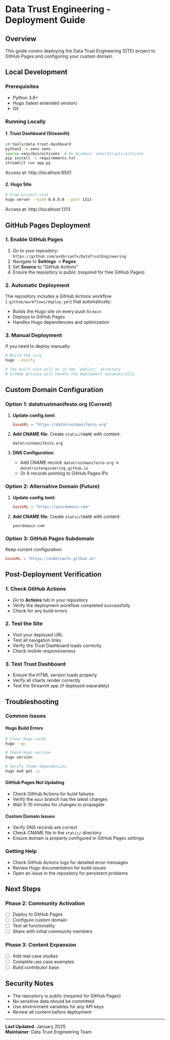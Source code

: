 # Data Trust Engineering - Deployment Guide

## Overview
This guide covers deploying the Data Trust Engineering (DTE) project to GitHub Pages and configuring your custom domain.

## Local Development

### Prerequisites
- Python 3.8+
- Hugo (latest extended version)
- Git

### Running Locally

#### 1. Trust Dashboard (Streamlit)
```bash
cd tools/data-trust-dashboard
python3 -m venv venv
source venv/bin/activate  # On Windows: venv\Scripts\activate
pip install -r requirements.txt
streamlit run app.py
```
Access at: http://localhost:8501

#### 2. Hugo Site
```bash
# From project root
hugo server --bind 0.0.0.0 --port 1313
```
Access at: http://localhost:1313

## GitHub Pages Deployment

### 1. Enable GitHub Pages
1. Go to your repository: `https://github.com/askbrianfx/DataTrustEngineering`
2. Navigate to **Settings** → **Pages**
3. Set **Source** to "GitHub Actions"
4. Ensure the repository is public (required for free GitHub Pages)

### 2. Automatic Deployment
The repository includes a GitHub Actions workflow (`.github/workflows/deploy.yml`) that automatically:
- Builds the Hugo site on every push to `main`
- Deploys to GitHub Pages
- Handles Hugo dependencies and optimization

### 3. Manual Deployment
If you need to deploy manually:
```bash
# Build the site
hugo --minify

# The built site will be in the `public/` directory
# GitHub Actions will handle the deployment automatically
```

## Custom Domain Configuration

### Option 1: datatrustmanifesto.org (Current)
1. **Update config.toml**:
   ```toml
   baseURL = "https://datatrustmanifesto.org"
   ```

2. **Add CNAME file**:
   Create `static/CNAME` with content:
   ```
   datatrustmanifesto.org
   ```

3. **DNS Configuration**:
   - Add CNAME record: `datatrustmanifesto.org` → `datatrustengineering.github.io`
   - Or A records pointing to GitHub Pages IPs

### Option 2: Alternative Domain (Future)
1. **Update config.toml**:
   ```toml
   baseURL = "https://yourdomain.com"
   ```

2. **Add CNAME file**:
   Create `static/CNAME` with content:
   ```
   yourdomain.com
   ```

### Option 3: GitHub Pages Subdomain
Keep current configuration:
```toml
baseURL = "https://askbrianfx.github.io"
```

## Post-Deployment Verification

### 1. Check GitHub Actions
- Go to **Actions** tab in your repository
- Verify the deployment workflow completed successfully
- Check for any build errors

### 2. Test the Site
- Visit your deployed URL
- Test all navigation links
- Verify the Trust Dashboard loads correctly
- Check mobile responsiveness

### 3. Test Trust Dashboard
- Ensure the HTML version loads properly
- Verify all charts render correctly
- Test the Streamlit app (if deployed separately)

## Troubleshooting

### Common Issues

#### Hugo Build Errors
```bash
# Clear Hugo cache
hugo --gc

# Check Hugo version
hugo version

# Verify theme dependencies
hugo mod get -u
```

#### GitHub Pages Not Updating
- Check GitHub Actions for build failures
- Verify the `main` branch has the latest changes
- Wait 5-10 minutes for changes to propagate

#### Custom Domain Issues
- Verify DNS records are correct
- Check CNAME file in the `static/` directory
- Ensure domain is properly configured in GitHub Pages settings

### Getting Help
- Check GitHub Actions logs for detailed error messages
- Review Hugo documentation for build issues
- Open an issue in the repository for persistent problems

## Next Steps

### Phase 2: Community Activation
- [ ] Deploy to GitHub Pages
- [ ] Configure custom domain
- [ ] Test all functionality
- [ ] Share with initial community members

### Phase 3: Content Expansion
- [ ] Add real case studies
- [ ] Complete use case examples
- [ ] Build contributor base

## Security Notes
- The repository is public (required for GitHub Pages)
- No sensitive data should be committed
- Use environment variables for any API keys
- Review all content before deployment

---

**Last Updated**: January 2025  
**Maintainer**: Data Trust Engineering Team
